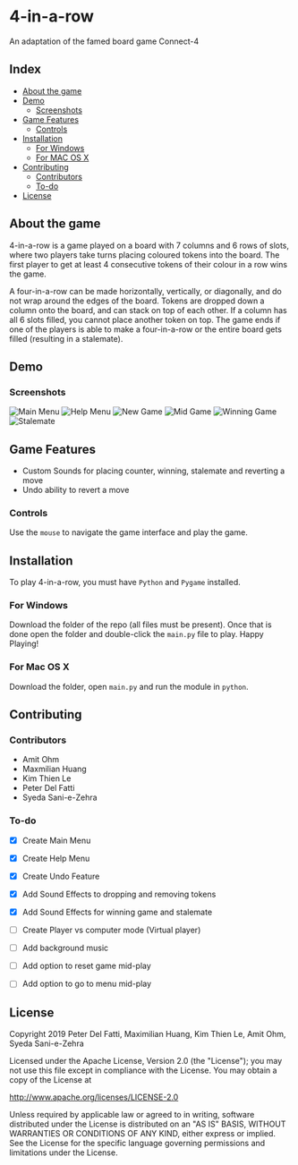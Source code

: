 # 4-in-a-row
An adaptation of the famed board game Connect-4

## Index
- [About the game](https://github.com/manacute/Runtime-Terror-C4/blob/master/README.md#about-the-game)
- [Demo](https://github.com/manacute/Runtime-Terror-C4/blob/master/README.md#demo)
	- [Screenshots](https://github.com/manacute/Runtime-Terror-C4/blob/master/README.md#screenshots)
- [Game Features](https://github.com/manacute/Runtime-Terror-C4/blob/master/README.md#game-features)
	- [Controls](https://github.com/manacute/Runtime-Terror-C4/blob/master/README.md#controls)
- [Installation](https://github.com/manacute/Runtime-Terror-C4/blob/master/README.md#installation)
	- [For Windows](https://github.com/manacute/Runtime-Terror-C4/blob/master/README.md#for-windows)
	- [For MAC OS X](https://github.com/manacute/Runtime-Terror-C4/blob/master/README.md#for-mac-os-x)
- [Contributing](https://github.com/manacute/Runtime-Terror-C4/blob/master/README.md#contributing)
	- [Contributors](https://github.com/manacute/Runtime-Terror-C4/blob/master/README.md#contributors)
	- [To-do](https://github.com/manacute/Runtime-Terror-C4/blob/master/README.md#to-do)
- [License](https://github.com/manacute/Runtime-Terror-C4/blob/master/README.md#license)

## About the game
4-in-a-row is a game played on a board with 7 columns and 6 rows of slots, where two players take turns placing coloured tokens into the board. The first player to get at least 4 consecutive tokens of their colour in a row wins the game.

A four-in-a-row can be made horizontally, vertically, or diagonally, and do not wrap around the edges of the board. Tokens are dropped down a column onto the board, and can stack on top of each other. If a column has all 6 slots filled, you cannot place another token on top. The game ends if one of the players is able to make a four-in-a-row or the entire board gets filled (resulting in a stalemate).

## Demo
### Screenshots
![Main Menu](https://user-images.githubusercontent.com/47199055/54650981-2ac36680-4a87-11e9-92e1-a6bf399dcb3c.PNG)
![Help Menu](https://user-images.githubusercontent.com/47199055/54650984-2c8d2a00-4a87-11e9-8f3c-a41f28b22fa3.PNG)
![New Game](https://user-images.githubusercontent.com/47199055/54682643-e1eeca80-4ae5-11e9-87ee-6a297da0bc95.PNG)
![Mid Game](https://user-images.githubusercontent.com/47199055/54682646-e2876100-4ae5-11e9-8cda-35d313580333.PNG)
![Winning Game](https://user-images.githubusercontent.com/47199055/54682649-e4e9bb00-4ae5-11e9-9989-d1f5cc5a7eb6.PNG)
![Stalemate](https://user-images.githubusercontent.com/47199055/54682651-e5825180-4ae5-11e9-806c-db24d395d268.PNG)

## Game Features
- Custom Sounds for placing counter, winning, stalemate and reverting a move
- Undo ability to revert a move

### Controls
Use the `mouse` to navigate the game interface and play the game.

## Installation
To play 4-in-a-row, you must have `Python` and `Pygame` installed.

### For Windows
Download the folder of the repo (all files must be present). Once that is
done open the folder and double-click the `main.py` file to play.
Happy Playing!

### For Mac OS X
Download the folder, open `main.py` and run the module in `python`.

## Contributing
### Contributors
- Amit Ohm
- Maxmilian Huang
- Kim Thien Le
- Peter Del Fatti
- Syeda Sani-e-Zehra

### To-do
- [x] Create Main Menu
- [x] Create Help Menu
- [x] Create Undo Feature
- [x] Add Sound Effects to dropping and removing tokens
- [x] Add Sound Effects for winning game and stalemate
- [ ] Create Player vs computer mode (Virtual player)
- [ ] Add background music
- [ ] Add option to reset game mid-play
- [ ] Add option to go to menu mid-play


## License
Copyright 2019 Peter Del Fatti, Maximilian Huang, Kim Thien Le, Amit Ohm, Syeda Sani-e-Zehra

Licensed under the Apache License, Version 2.0 (the "License");
you may not use this file except in compliance with the License.
You may obtain a copy of the License at

http://www.apache.org/licenses/LICENSE-2.0

Unless required by applicable law or agreed to in writing, software
distributed under the License is distributed on an "AS IS" BASIS,
WITHOUT WARRANTIES OR CONDITIONS OF ANY KIND, either express or implied.
See the License for the specific language governing permissions and
limitations under the License.
